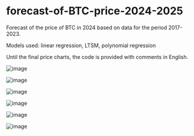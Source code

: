 # forecast-of-BTC-price-2024-2025
Forecast of the price of BTC in 2024 based on data for the period 2017-2023.

Models used: linear regression, LTSM, polynomial regression

Until the final price charts, the code is provided with comments in English.

![image](https://github.com/gppoleshkin/forecast-of-BTC-price-2024-2025/assets/150899409/6962ddf3-fc60-4af1-a6f5-cc96d59b209c)



![image](https://github.com/gppoleshkin/forecast-of-BTC-price-2024-2025/assets/150899409/6b364ffd-ba3f-4a8e-bbd6-ed587780bebd)

![image](https://github.com/gppoleshkin/forecast-of-BTC-price-2024-2025/assets/150899409/480a3382-4d77-4c65-86f0-ba6cb9043f85)



![image](https://github.com/gppoleshkin/forecast-of-BTC-price-2024-2025/assets/150899409/1ef38ccb-76ca-48a2-b2b8-6766d63954ba)


![image](https://github.com/gppoleshkin/forecast-of-BTC-price-2024-2025/assets/150899409/83880b0d-1483-41ed-986b-37da318ca67d)

![image](https://github.com/gppoleshkin/forecast-of-BTC-price-2024-2025/assets/150899409/dec279ea-ef63-4401-aacd-ce51616cfa14)



